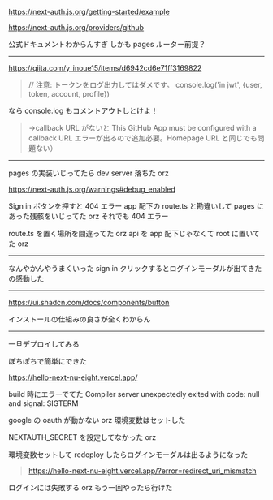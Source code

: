 https://next-auth.js.org/getting-started/example

https://next-auth.js.org/providers/github

公式ドキュメントわからんすぎ
しかも pages ルーター前提？

---

https://qiita.com/y_inoue15/items/d6942cd6e71ff3169822

> // 注意: トークンをログ出力してはダメです。
> console.log('in jwt', {user, token, account, profile})

なら console.log もコメントアウトしとけよ！

> →callback URL がないと This GitHub App must be configured with a callback URL エラーが出るので追加必要。Homepage URL と同じでも問題ない）

---

pages の実装いじってたら dev server 落ちた orz

https://next-auth.js.org/warnings#debug_enabled

Sign in ボタンを押すと 404 エラー
app 配下の route.ts と勘違いして pages にあった残骸をいじってた orz
それでも 404 エラー

route.ts を置く場所を間違ってた orz
api を app 配下じゃなくて root に置いてた orz

---

なんやかんやうまくいった
sign in クリックするとログインモーダルが出てきたの感動した

---

https://ui.shadcn.com/docs/components/button

インストールの仕組みの良さが全くわからん

---

一旦デプロイしてみる

ぽちぽちで簡単にできた

https://hello-next-nu-eight.vercel.app/

build 時にエラーでてた
Compiler server unexpectedly exited with code: null and signal: SIGTERM

google の oauth が動かない orz
環境変数はセットした

NEXTAUTH_SECRET を設定してなかった orz

環境変数セットして redeploy したらログインモーダルは出るようになった

> https://hello-next-nu-eight.vercel.app/?error=redirect_uri_mismatch

ログインには失敗する orz
もう一回やったら行けた
